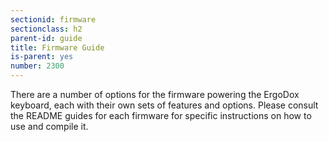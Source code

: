 ```yaml
---
sectionid: firmware
sectionclass: h2
parent-id: guide
title: Firmware Guide
is-parent: yes
number: 2300
---
```

There are a number of options for the firmware powering the ErgoDox keyboard, each with their own sets of features and options. Please consult the README guides for each firmware for specific instructions on how to use and compile it.

